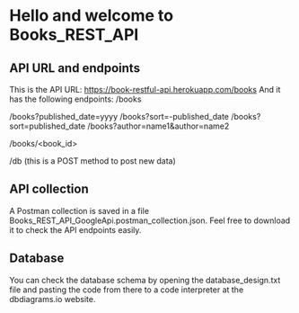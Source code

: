 # Hello and welcome to Books_REST_API

## API URL and endpoints
This is the API URL: https://book-restful-api.herokuapp.com/books
And it has the following endpoints:
/books

/books?published_date=yyyy
/books?sort=-published_date
/books?sort=published_date
/books?author=name1&author=name2

/books/<book_id>

/db (this is a POST method to post new data)


## API collection
A Postman collection is saved in a file Books_REST_API_GoogleApi.postman_collection.json. Feel free to download it to check the API endpoints easily.


## Database
You can check the database schema by opening the database_design.txt file and pasting the code from there to a code interpreter at the dbdiagrams.io website.